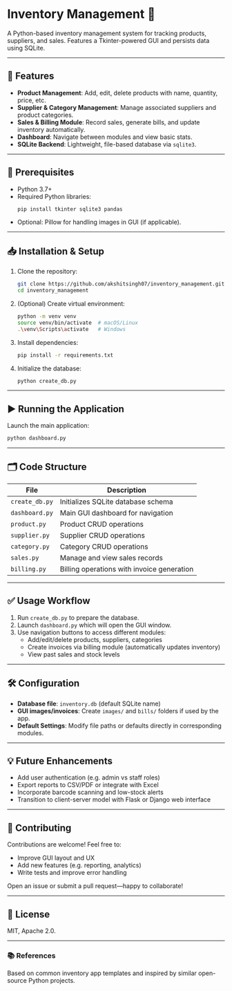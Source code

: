 # Inventory Management 🛒

A Python-based inventory management system for tracking products, suppliers, and sales. Features a Tkinter-powered GUI and persists data using SQLite.

---

## 🚀 Features

- **Product Management**: Add, edit, delete products with name, quantity, price, etc.
- **Supplier & Category Management**: Manage associated suppliers and product categories.
- **Sales & Billing Module**: Record sales, generate bills, and update inventory automatically.
- **Dashboard**: Navigate between modules and view basic stats.
- **SQLite Backend**: Lightweight, file-based database via `sqlite3`.

---

## 🧰 Prerequisites

- Python 3.7+
- Required Python libraries:
  ```bash
  pip install tkinter sqlite3 pandas
  ```
- Optional: Pillow for handling images in GUI (if applicable).

---

## 📥 Installation & Setup

1. Clone the repository:
    ```bash
    git clone https://github.com/akshitsingh07/inventory_management.git
    cd inventory_management
    ```

2. (Optional) Create virtual environment:
    ```bash
    python -m venv venv
    source venv/bin/activate  # macOS/Linux
    .\venv\Scripts\activate   # Windows
    ```

3. Install dependencies:
    ```bash
    pip install -r requirements.txt
    ```

4. Initialize the database:
    ```bash
    python create_db.py
    ```

---

## ▶️ Running the Application

Launch the main application:
```bash
python dashboard.py
```

---

## 🗂️ Code Structure

| File              | Description                                             |
|-------------------|---------------------------------------------------------|
| `create_db.py`    | Initializes SQLite database schema                      |
| `dashboard.py`    | Main GUI dashboard for navigation                       |
| `product.py`      | Product CRUD operations                                |
| `supplier.py`     | Supplier CRUD operations                               |
| `category.py`     | Category CRUD operations                               |
| `sales.py`        | Manage and view sales records                          |
| `billing.py`      | Billing operations with invoice generation             |

---

## ✅ Usage Workflow

1. Run `create_db.py` to prepare the database.
2. Launch `dashboard.py` which will open the GUI window.
3. Use navigation buttons to access different modules:
   - Add/edit/delete products, suppliers, categories
   - Create invoices via billing module (automatically updates inventory)
   - View past sales and stock levels

---

## 🛠️ Configuration

- **Database file**: `inventory.db` (default SQLite name)
- **GUI images/invoices**: Create `images/` and `bills/` folders if used by the app.
- **Default Settings**: Modify file paths or defaults directly in corresponding modules.

---

## 💡 Future Enhancements

- Add user authentication (e.g. admin vs staff roles)
- Export reports to CSV/PDF or integrate with Excel
- Incorporate barcode scanning and low-stock alerts
- Transition to client-server model with Flask or Django web interface

---

## 🤝 Contributing

Contributions are welcome! Feel free to:
- Improve GUI layout and UX
- Add new features (e.g. reporting, analytics)
- Write tests and improve error handling

Open an issue or submit a pull request—happy to collaborate!

---

## 📄 License

MIT, Apache 2.0.

---

### 📚 References

Based on common inventory app templates and inspired by similar open-source Python projects.
